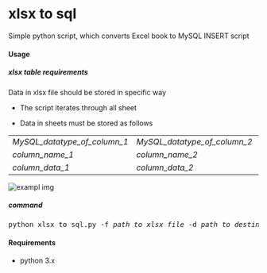 # xlsx to sql

Simple python script, which converts Excel book to MySQL INSERT script


#### Usage

##### xlsx table requirements
Data in xlsx file should be stored in specific way

- The script iterates through all sheet 

- Data in sheets must be stored as follows
<table>
 <tr><td><i>MySQL_datatype_of_column_1</i> </td> 
    <td><i>MySQL_datatype_of_column_2</i> 
    <td><i>MySQL_datatype_of_column_3</i></td></tr>
 <tr><td><i>column_name_1</i> </td> 
    <td><i>column_name_2</i> 
    <td><i>column_name_3</i></td></tr>
 <tr><td><i>column_data_1</i> </td> 
    <td><i>column_data_2</i> 
    <td><i>column_data_3</i></td></tr>
</table>

<img src="https://i.ibb.co/0y6LbHY/exampl.png" alt="exampl img" ></a>

##### command
<pre>
python xlsx_to_sql.py -f <i>path_to_xlsx_file</i> -d <i>path_to_destination_sql_file</i>
</pre>

#### Requirements

- python 3.x
